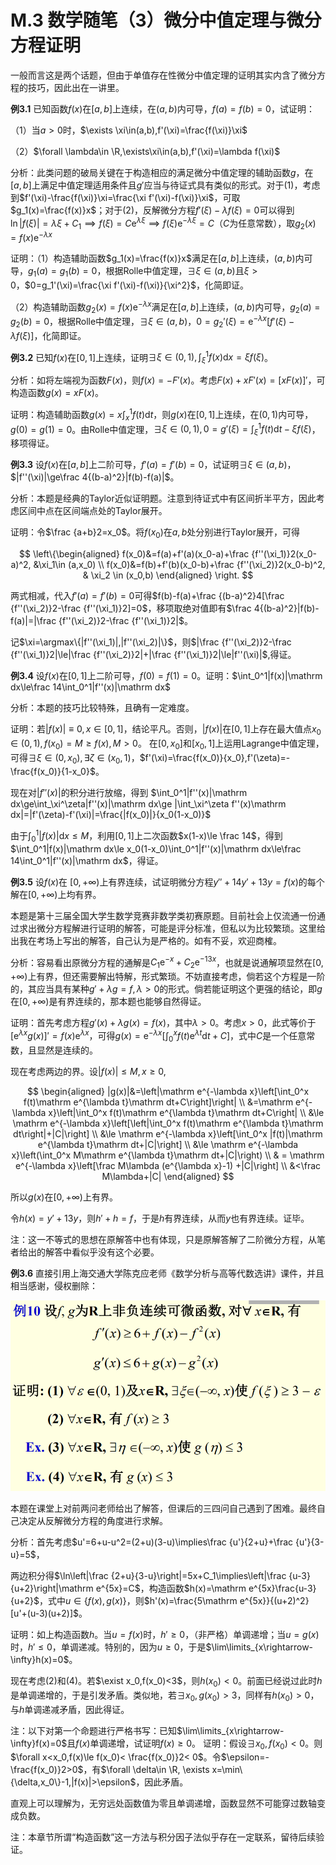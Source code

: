 # M.3 数学随笔（3）微分中值定理与微分方程证明

一般而言这是两个话题，但由于单值存在性微分中值定理的证明其实内含了微分方程的技巧，因此出在一讲里。

**例3.1** 已知函数$f(x)$在$[a,b]$上连续，在$(a,b)$内可导，$f(a)=f(b)=0$，试证明：

（1）当$a>0$时，$\exists \xi\in(a,b),f'(\xi)=\frac{f(\xi)}\xi$

（2）$\forall \lambda\in \R,\exists\xi\in(a,b),f'(\xi)=\lambda f(\xi)$

分析：此类问题的破局关键在于构造相应的满足微分中值定理的辅助函数$g$，在$[a,b]$上满足中值定理适用条件且$g'$应当与待证式具有类似的形式。对于(1)，考虑到$f'(\xi)-\frac{f(\xi)}\xi=\frac{\xi f'(\xi)-f(\xi)}\xi$，可取$g_1(x)=\frac{f(x)}x$；对于(2)，反解微分方程$f'(\xi)-\lambda f(\xi)=0$可以得到$\ln |f(\xi)|=\lambda \xi+C_1\implies f(\xi)=C\mathrm e^{\lambda \xi}\implies f(\xi)\mathrm e^{-\lambda \xi}=C$（$C$为任意常数），取$g_2(x)=f(x)\mathrm e^{-\lambda x}$

证明：（1）构造辅助函数$g_1(x)=\frac{f(x)}x$满足在$[a,b]$上连续，$(a,b)$内可导，$g_1(a)=g_1(b)=0$，根据Rolle中值定理，$\exists\xi\in(a,b)$且$\xi>0$，$0=g_1'(\xi)=\frac{\xi f'(\xi)-f(\xi)}{\xi^2}$，化简即证。

（2）构造辅助函数$g_2(x)=f(x)\mathrm e^{-\lambda x}$满足在$[a,b]$上连续，$(a,b)$内可导，$g_2(a)=g_2(b)=0$，根据Rolle中值定理，$\exists\xi\in(a,b)，0=g_2'(\xi)=\mathrm e^{-\lambda x}[f'(\xi)-\lambda f(\xi)]$，化简即证。

**例3.2** 已知$f(x)$在$[0,1]$上连续，证明$\exists \xi\in(0,1), \int_\xi^1 f(x)\mathrm dx=\xi f(\xi)$。

分析：如将左端视为函数$F(x)$，则$f(x)=-F'(x)$。考虑$F(x)+xF'(x)=[xF(x)]'$，可构造函数$g(x)=xF(x)$。

证明：构造辅助函数$g(x)=x\int_x^1 f(t)\mathrm dt$，则$g(x)$在$[0,1]$上连续，在$(0,1)$内可导，$g(0)=g(1)=0$。由Rolle中值定理，$\exists \xi\in (0,1), 0=g'(\xi)=\int_\xi^1 f(t)\mathrm dt-\xi f(\xi)$，移项得证。

**例3.3** 设$f(x)$在$[a,b]$上二阶可导，$f'(a)=f'(b)=0$，试证明$\exists \xi\in (a,b)$，$|f''(\xi)|\ge\frac 4{(b-a)^2}|f(b)-f(a)|$。

分析：本题是经典的Taylor近似证明题。注意到待证式中有区间折半平方，因此考虑区间中点在区间端点处的Taylor展开。

证明：令$\frac {a+b}2=x_0$。将$f(x_0)$在$a,b$处分别进行Taylor展开，可得

$$
\left\{\begin{aligned}
f(x_0)&=f(a)+f'(a)(x_0-a)+\frac {f''(\xi_1)}2(x_0-a)^2, &\xi_1\in (a,x_0) \\
f(x_0)&=f(b)+f'(b)(x_0-b)+\frac {f''(\xi_2)}2(x_0-b)^2, & \xi_2 \in (x_0,b)
\end{aligned}
\right.
$$

两式相减，代入$f'(a)=f'(b)=0$可得$f(b)-f(a)+\frac {(b-a)^2}4[\frac {f''(\xi_2)}2-\frac {f''(\xi_1)}2]=0$，移项取绝对值即有$\frac 4{(b-a)^2}|f(b)-f(a)|=|\frac {f''(\xi_2)}2-\frac {f''(\xi_1)}2|$。

记$\xi=\argmax\{|f''(\xi_1)|,|f''(\xi_2)|\}$，则$|\frac {f''(\xi_2)}2-\frac {f''(\xi_1)}2|\le|\frac {f''(\xi_2)}2|+|\frac {f''(\xi_1)}2|\le|f''(\xi)|$,得证。

**例3.4** 设$f(x)$在$[0,1]$上二阶可导，$f(0)=f(1)=0$。证明：$\int_0^1|f(x)|\mathrm dx\le\frac 14\int_0^1|f''(x)|\mathrm dx$

分析：本题的技巧比较特殊，且确有一定难度。

证明：若$|f(x)|\equiv0,x\in[0,1]$，结论平凡。否则，$|f(x)|$在$[0,1]$上存在最大值点$x_0\in(0,1),f(x_0)=M\ge f(x),M>0$。
在$[0,x_0]$和$[x_0,1]$上运用Lagrange中值定理，可得$\exists \xi\in(0,x_0),\exists \zeta \in (x_0,1)$，$f'(\xi)=\frac{f(x_0)}{x_0},f'(\zeta)=-\frac{f(x_0)}{1-x_0}$。

现在对$|f''(x)|$的积分进行放缩，得到
$\int_0^1|f''(x)|\mathrm dx\ge\int_\xi^\zeta|f''(x)|\mathrm dx\ge |\int_\xi^\zeta f''(x)\mathrm dx|=|f'(\zeta)-f'(\xi)|=\frac{|f(x_0)|}{x_0(1-x_0)}$

由于$\int_0^1|f(x)|\mathrm dx\le M$，利用$[0,1]$上二次函数$x(1-x)\le \frac 14$，得到$\int_0^1|f(x)|\mathrm dx\le x_0(1-x_0)\int_0^1|f''(x)|\mathrm dx\le\frac 14\int_0^1|f''(x)|\mathrm dx$，得证。



**例3.5** 设$f(x)$在 $[0,+\infty)$上有界连续，试证明微分方程$y''+14y'+13y=f(x)$的每个解在$[0,+\infty)$上均有界。

本题是第十三届全国大学生数学竞赛非数学类初赛原题。目前社会上仅流通一份通过求出微分方程解进行证明的解答，可能是评分标准，但私以为比较繁琐。这里给出我在考场上写出的解答，自己认为是严格的。如有不妥，欢迎商榷。

分析：容易看出原微分方程的通解是$C_1\mathrm e^{-x}+C_2\mathrm e^{-13x}$，也就是说通解项显然在$[0,+\infty)$上有界，但还需要解出特解，形式繁琐。不妨直接考虑，倘若这个方程是一阶的，其应当具有某种$g'+\lambda g=f,\lambda>0$的形式。倘若能证明这个更强的结论，即$g$在$[0,+\infty)$是有界连续的，那本题也能够自然得证。

证明：首先考虑方程$g'(x)+\lambda g(x)=f(x)$，其中$\lambda>0$。考虑$x>0$，此式等价于$[\mathrm e^{\lambda x}g(x)]'=f(x)\mathrm e^{\lambda x}$，可得$g(x)=\mathrm e^{-\lambda x}[\int_0^x f(t)\mathrm e^{\lambda t}\mathrm dt+C]$，式中$C$是一个任意常数，且显然是连续的。

现在考虑两边的界。设$|f(x)|\le M, x \ge0,$

$$
\begin{aligned}
|g(x)|&=\left|\mathrm e^{-\lambda x}\left[\int_0^x 
f(t)\mathrm e^{\lambda t}\mathrm dt+C\right]\right| \\
&=\mathrm e^{-\lambda x}\left|\int_0^x 
f(t)\mathrm e^{\lambda t}\mathrm dt+C\right| \\
&\le \mathrm e^{-\lambda x}\left[\left|\int_0^x 
f(t)\mathrm e^{\lambda t}\mathrm dt\right|+|C|\right] \\
&\le \mathrm e^{-\lambda x}\left[\int_0^x 
|f(t)|\mathrm e^{\lambda t}\mathrm dt+|C|\right] \\
&\le \mathrm e^{-\lambda x}\left(\int_0^x 
M\mathrm e^{\lambda t}\mathrm dt+|C|\right) \\
& = \mathrm e^{-\lambda x}\left[\frac M\lambda (e^{\lambda x}-1)
+|C|\right] \\
&<\frac M\lambda+|C|
\end{aligned}
$$

所以$g(x)$在$[0,+\infty)$上有界。

令$h(x)=y'+13y$，则$h'+h=f$，于是$h$有界连续，从而$y$也有界连续。证毕。

注：这一不等式的思想在原解答中也有体现，只是原解答解了二阶微分方程，从笔者给出的解答中看似乎没有这个必要。

**例3.6** 直接引用上海交通大学陈克应老师《数学分析与高等代数选讲》课件，并且相当感谢，侵权删除：

![](./figs/M-3-1.png)

本题在课堂上对前两问老师给出了解答，但课后的三四问自己遇到了困难。最终自己决定从反解微分方程的角度进行求解。

分析：首先考虑$u'=6+u-u^2=(2+u)(3-u)\implies\frac {u'}{2+u}+\frac {u'}{3-u}=5$，

两边积分得$\ln\left|\frac {2+u}{3-u}\right|=5x+C_1\implies\left|\frac {u-3}{u+2}\right|\mathrm e^{5x}=C$，构造函数$h(x)=\mathrm e^{5x}\frac{u-3}{u+2}$，式中$u\in\{f(x),g(x)\}$，则$h'(x)=\frac{5\mathrm e^{5x}}{(u+2)^2}[u'+(u-3)(u+2)]$。

证明：如上构造函数$h$。当$u=f(x)$时，$h'\ge0$，（非严格）单调递增；当$u=g(x)$时，$h'\le0$，单调递减。特别的，因为$u\ge 0$，于是$\lim\limits_{x\rightarrow-\infty}h(x)=0$。

现在考虑(2)和(4)。若$\exist x_0,f(x_0)<3$，则$h(x_0)<0$。前面已经说过此时$h$是单调递增的，于是引发矛盾。类似地，若$\exists x_0,g(x_0)>3$，同样有$h(x_0)>0$，与$h$单调递减矛盾，因此得证。

注：以下对第一个命题进行严格书写：已知$\lim\limits_{x\rightarrow-\infty}f(x)=0$且$f(x)$单调递增，试证明$f(x)\ge0$。
证明：假设$\exists x_0,f(x_0)<0$。则$\forall x<x_0,f(x)\le f(x_0)< \frac{f(x_0)}2< 0$。令$\epsilon=-\frac{f(x_0)}2>0$，有$\forall \delta\in \R, \exists x=\min\{\delta,x_0\}-1,|f(x)|>\epsilon$，因此矛盾。

直观上可以理解为，无穷远处函数值为零且单调递增，函数显然不可能穿过数轴变成负数。

注：本章节所谓“构造函数”这一方法与积分因子法似乎存在一定联系，留待后续验证。